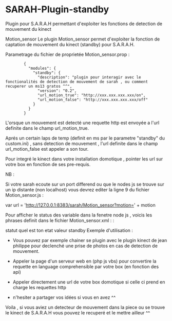 SARAH-Plugin-standby
====================

Plugin pour S.A.R.A.H permettant d'exploiter les fonctions de detection de mouvement du kinect


Motion_sensor
Le plugin Motion_sensor permet d'exploiter la fonction de captation de mouvement du kinect (standby) pour S.A.R.A.H.

Parametrage du fichier de proprietée Motion_sensor.prop :

			{
			  "modules": { 
				"standby": {
				  "description": "plugin pour interagir avec le fonctionalités de detection de mouvement de sarah , ou comment recuperer un ms13 gratos ^^",
				  "version": "0.2",
				  "url_motion_true": "http://xxx.xxx.xxx.xxx/on",
				  "url_motion_false": "http://xxx.xxx.xxx.xxx/off"
				}
			  }
			} 
      
L'orsque un mouvement est detecté une requette http est envoyée a l'url definite dans le champ url_motion_true.

Aprés un certain laps de temp (definit en ms par le parametre "standby" du custom.ini) , sans detection de mouvement , l'url definite dans le champ url_motion_false est appeler a son tour.

Pour integré le kinect dans votre installation domotique , pointer les url sur votre box en fonction de ses pre-requis.

NB :

Si votre sarah ecoute sur un port differend ou que le nodes js se trouve sur un ip distante (non localhost) vous devrez editer la ligne 9 du fichier Motion_sensor.js :

var url = 'http://127.0.0.1:8383/sarah/Motion_sensor?motion=' + motion

Pour afficher le status des variable dans la fenetre node js , voicis les phrases definit dans le fichier Motion_sensor.xml : :

statut
quel est ton etat
valeur standby
Exemple d'utilisation :

- Vous pouvez par exemple chainer se plugin avec le plugin kinect de jean philippe pour declenché une prise de photos en cas de detection de mouvement.

- Appeler la page d'un serveur web en (php js vbs) pour convertire la requette en language comprehensible par votre box (en fonction des api)

- Appeler directement une url de votre box domotique si celle ci prend en charge les requettes http

- n'hesiter a partager vos idées si vous en avez ^^

Voila , si vous aviez un detecteur de mouvement dans la piece ou se trouve le kinect de S.A.R.A.H vous pouvez le recuperé et le mettre ailleur ^^
